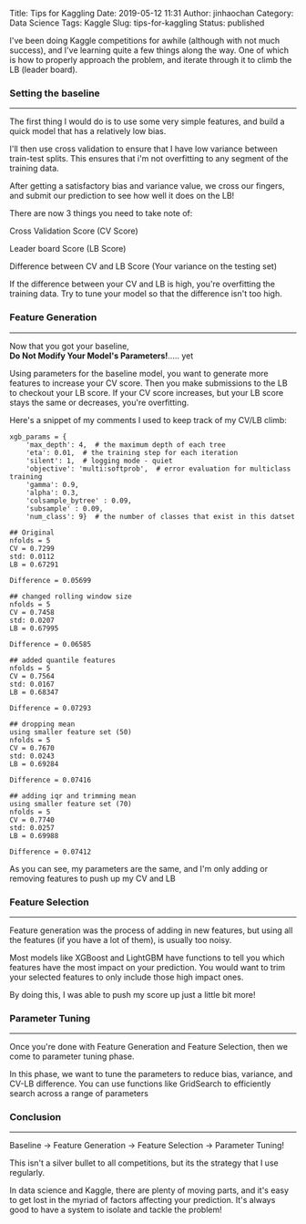 Title: Tips for Kaggling
Date: 2019-05-12 11:31
Author: jinhaochan
Category: Data Science
Tags: Kaggle
Slug: tips-for-kaggling
Status: published



I've been doing Kaggle competitions for awhile (although with not much success), and I've learning quite a few things along the way. One of which is how to properly approach the problem, and iterate through it to climb the LB (leader board).



<!-- wp:heading {"level":3} -->

### Setting the baseline





------------------------------------------------------------------------



</p>


The first thing I would do is to use some very simple features, and build a quick model that has a relatively low bias.





I'll then use cross validation to ensure that I have low variance between train-test splits. This ensures that i'm not overfitting to any segment of the training data.





After getting a satisfactory bias and variance value, we cross our fingers, and submit our prediction to see how well it does on the LB!





There are now 3 things you need to take note of:





Cross Validation Score (CV Score)





Leader board Score (LB Score)





Difference between CV and LB Score (Your variance on the testing set)





If the difference between your CV and LB is high, you're overfitting the training data. Try to tune your model so that the difference isn't too high.



<!-- wp:heading {"level":3} -->

### Feature Generation





------------------------------------------------------------------------



</p>


Now that you got your baseline, **Do Not Modify Your Model's Parameters!**..... yet





Using parameters for the baseline model, you want to generate more features to increase your CV score. Then you make submissions to the LB to checkout your LB score. If your CV score increases, but your LB score stays the same or decreases, you're overfitting.





Here's a snippet of my comments I used to keep track of my CV/LB climb:



<!-- wp:code -->

``` {.wp-block-code}
xgb_params = {
    'max_depth': 4,  # the maximum depth of each tree
    'eta': 0.01,  # the training step for each iteration
    'silent': 1,  # logging mode - quiet
    'objective': 'multi:softprob',  # error evaluation for multiclass training
    'gamma': 0.9,
    'alpha': 0.3,
    'colsample_bytree' : 0.09,
    'subsample' : 0.09,
    'num_class': 9}  # the number of classes that exist in this datset

## Original
nfolds = 5
CV = 0.7299
std: 0.0112
LB = 0.67291

Difference = 0.05699

## changed rolling window size
nfolds = 5
CV = 0.7458
std: 0.0207
LB = 0.67995

Difference = 0.06585

## added quantile features
nfolds = 5
CV = 0.7564
std: 0.0167
LB = 0.68347

Difference = 0.07293

## dropping mean
using smaller feature set (50)
nfolds = 5
CV = 0.7670
std: 0.0243
LB = 0.69284

Difference = 0.07416

## adding iqr and trimming mean
using smaller feature set (70)
nfolds = 5
CV = 0.7740
std: 0.0257
LB = 0.69988

Difference = 0.07412
```

<!-- /wp:code -->



As you can see, my parameters are the same, and I'm only adding or removing features to push up my CV and LB



<!-- wp:heading {"level":3} -->

### Feature Selection





------------------------------------------------------------------------



</p>


Feature generation was the process of adding in new features, but using all the features (if you have a lot of them), is usually too noisy.





Most models like XGBoost and LightGBM have functions to tell you which features have the most impact on your prediction. You would want to trim your selected features to only include those high impact ones.





By doing this, I was able to push my score up just a little bit more!



<!-- wp:heading {"level":3} -->

### Parameter Tuning





------------------------------------------------------------------------



</p>


Once you're done with Feature Generation and Feature Selection, then we come to parameter tuning phase.





In this phase, we want to tune the parameters to reduce bias, variance, and CV-LB difference. You can use functions like GridSearch to efficiently search across a range of parameters



<!-- wp:heading {"level":3} -->

### Conclusion





------------------------------------------------------------------------



</p>


Baseline -&gt; Feature Generation -&gt; Feature Selection -&gt; Parameter Tuning!





This isn't a silver bullet to all competitions, but its the strategy that I use regularly.





In data science and Kaggle, there are plenty of moving parts, and it's easy to get lost in the myriad of factors affecting your prediction. It's always good to have a system to isolate and tackle the problem!


